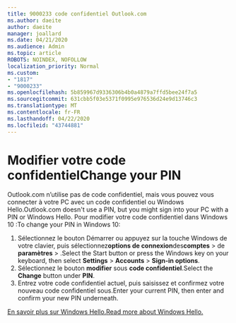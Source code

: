 ```yaml
---
title: 9000233 code confidentiel Outlook.com
ms.author: daeite
author: daeite
manager: joallard
ms.date: 04/21/2020
ms.audience: Admin
ms.topic: article
ROBOTS: NOINDEX, NOFOLLOW
localization_priority: Normal
ms.custom:
- "1817"
- "9000233"
ms.openlocfilehash: 5b859967d9336306b4b0a4879a7ffd5bee24f7a5
ms.sourcegitcommit: 631cbb5f03e5371f0995e976536d24e9d13746c3
ms.translationtype: MT
ms.contentlocale: fr-FR
ms.lasthandoff: 04/22/2020
ms.locfileid: "43744881"
---
```

# <a name="change-your-pin"></a><span data-ttu-id="13bae-102">Modifier votre code confidentiel</span><span class="sxs-lookup"><span data-stu-id="13bae-102">Change your PIN</span></span>

<span data-ttu-id="13bae-103">Outlook.com n’utilise pas de code confidentiel, mais vous pouvez vous connecter à votre PC avec un code confidentiel ou Windows Hello.</span><span class="sxs-lookup"><span data-stu-id="13bae-103">Outlook.com doesn't use a PIN, but you might sign into your PC with a PIN or Windows Hello.</span></span> <span data-ttu-id="13bae-104">Pour modifier votre code confidentiel dans Windows 10 :</span><span class="sxs-lookup"><span data-stu-id="13bae-104">To change your PIN in Windows 10:</span></span>

1. <span data-ttu-id="13bae-105">Sélectionnez le bouton Démarrer ou appuyez sur la touche Windows de votre clavier, puis sélectionnez**options de connexion**des**comptes** > de **paramètres** > .</span><span class="sxs-lookup"><span data-stu-id="13bae-105">Select the Start button or press the Windows key on your keyboard, then select **Settings** > **Accounts** > **Sign-in options**.</span></span>
2. <span data-ttu-id="13bae-106">Sélectionnez le bouton **modifier** sous **code confidentiel**.</span><span class="sxs-lookup"><span data-stu-id="13bae-106">Select the **Change** button under **PIN**.</span></span>
3. <span data-ttu-id="13bae-107">Entrez votre code confidentiel actuel, puis saisissez et confirmez votre nouveau code confidentiel sous.</span><span class="sxs-lookup"><span data-stu-id="13bae-107">Enter your current PIN, then enter and confirm your new PIN underneath.</span></span>

[<span data-ttu-id="13bae-108">En savoir plus sur Windows Hello.</span><span class="sxs-lookup"><span data-stu-id="13bae-108">Read more about Windows Hello.</span></span>](https://support.microsoft.com/help/17215/)